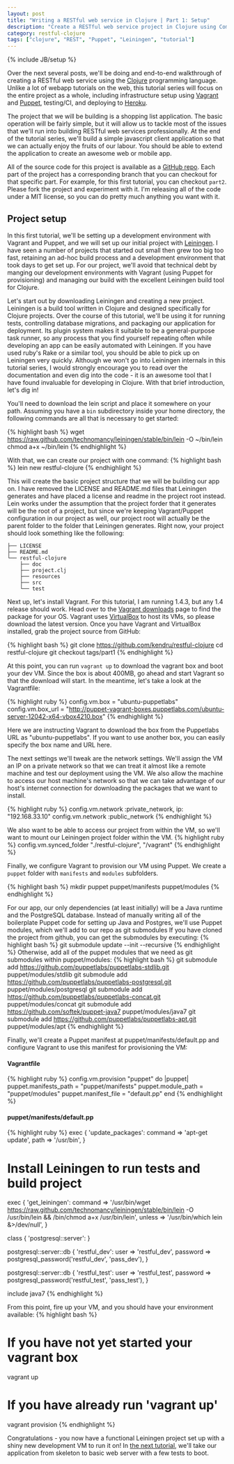 ```yaml
---
layout: post
title: "Writing a RESTful web service in Clojure | Part 1: Setup"
description: "Create a RESTful web service project in Clojure using Compojure, Liberator, and Korma"
category: restful-clojure
tags: ["clojure", "REST", "Puppet", "Leiningen", "tutorial"]
---
```

{% include JB/setup %}

Over the next several posts, we'll be doing and end-to-end walkthrough of
creating a RESTful web service using the [Clojure](http://clojure.org/)
programming language. Unlike a lot of webapp tutorials on the web, this
tutorial series will focus on the entire project as a whole, including
infrastructure setup using [Vagrant](http://www.vagrantup.com/) and
[Puppet](http://puppetlabs.com/puppet/puppet-open-source), testing/CI, and
deploying to [Heroku](https://www.heroku.com/).

The project that we will be building is a shopping list application. The basic
operation will be fairly simple, but it will allow us to tackle most of the
issues that we'll run into building RESTful web services professionally. At the
end of the tutorial series, we'll build a simple javascript client application
so that we can actually enjoy the fruits of our labour. You should be able to
extend the application to create an awesome web or mobile app.

All of the source code for this project is available as a 
[GitHub repo](https://github.com/kendru/restful-clojure). Each part of the
project has a corresponding branch that you can checkout for that specific
part. For example, for this first tutorial, you can checkout `part2`.
Please fork the project and experiment with it. I'm releasing all of the code
under a MIT license, so you can do pretty much anything you want with it.

## Project setup

In this first tutorial, we'll be setting up a development environment with
Vagrant and Puppet, and we will set up our initial project with
[Leiningen](http://leiningen.org/). I have seen a number of projects that
started out small then grew too big too fast, retaining an ad-hoc build process
and a development environment that took days to get set up. For our project,
we'll avoid that technical debt by manging our development environments with
Vagrant (using Puppet for provisioning) and managing our build with the
excellent Leiningen build tool for Clojure.

Let's start out by downloading Leiningen and creating a new project. Leiningen
is a build tool written in Clojure and designed specifically for Clojure
projects. Over the course of this tutorial, we'll be using it for running
tests, controlling database migrations, and packaging our application for
deployment. Its plugin system makes it suitable to be a general-purpose task
runner, so any process that you find yourself repeating often while developing
an app can be easily automated with Leiningen. If you have used ruby's Rake or
a similar tool, you should be able to pick up on Leiningen very quickly.
Although we won't go into Leiningen internals in this tutorial series, I would
strongly encourage you to read over the documentation and even dig into the
code - it is an awesome tool that I have found invaluable for developing in
Clojure. With that brief introduction, let's dig in!

You'll need to download the lein script and place it somewhere on your path.
Assuming you have a `bin` subdirectory inside your home directory, the
following commands are all that is necessary to get started:

{% highlight bash %}
wget https://raw.github.com/technomancy/leiningen/stable/bin/lein -O ~/bin/lein
chmod a+x ~/bin/lein
{% endhighlight %}

With that, we can create our project with one command:
{% highlight bash %}
lein new restful-clojure
{% endhighlight %}

This will create the basic project structure that we will be building our app
on. I have removed the LICENSE and README.md files that Leiningen generates and
have placed a license and readme in the project root instead. Lein works under
the assumption that the project forder that it generates will be the root of
a project, but since we're keeping Vagrant/Puppet configuration in our project
as well, our project root will actually be the parent folder to the folder that
Leiningen generates. Right now, your project should look something like the
following:

```
├── LICENSE
├── README.md
└── restful-clojure
    ├── doc
    ├── project.clj
    ├── resources
    ├── src
    └── test
```

Next up, let's install Vagrant. For this tutorial, I am running 1.4.3,
but any 1.4 release should work. Head over to the 
[Vagrant downloads](http://www.vagrantup.com/downloads) page to find the
package for your OS. Vagrant uses
[VirtualBox](https://www.virtualbox.org/wiki/Downloads) to host its VMs, so please
download the latest version. Once you have Vagrant and VirtualBox installed,
grab the project source from GitHub:

{% highlight bash %}
git clone https://github.com/kendru/restful-clojure
cd restful-clojure
git checkout tags/part1
{% endhighlight %}

At this point, you can run `vagrant up` to download the vagrant box and boot
your dev VM. Since the box is about 400MB, go ahead and start Vagrant so that
the download will start. In the meantime, let's take a look at the Vagrantfile:

{% highlight ruby %}
config.vm.box = "ubuntu-puppetlabs"
config.vm.box_url = "http://puppet-vagrant-boxes.puppetlabs.com/ubuntu-server-12042-x64-vbox4210.box"
{% endhighlight %}

Here we are instructing Vagrant to download the box from the Puppetlabs URL as
"ubuntu-puppetlabs". If you want to use another box, you can easily specify
the box name and URL here.

The next settings we'll tweak are the network settings. We'll assign the VM an
IP on a private network so that we can treat it almost like a remote machine
and test our deployment using the VM. We also allow the machine to access our
host machine's network so that we can take advantage of our host's internet
connection for downloading the packages that we want to install.

{% highlight ruby %}
config.vm.network :private_network, ip: "192.168.33.10"
config.vm.network :public_network
{% endhighlight %}

We also want to be able to access our project from within the VM, so we'll want
to mount our Leiningen project folder within the VM.
{% highlight ruby %}
config.vm.synced_folder "./restful-clojure", "/vagrant"
{% endhighlight %}

Finally, we configure Vagrant to provision our VM using Puppet. We create
a `puppet` folder with `manifests` and `modules` subfolders.

{% highlight bash %}
mkdir puppet puppet/manifests puppet/modules
{% endhighlight %}

For our app, our only dependencies (at least initially) will be a Java runtime
and the PostgreSQL database. Instead of manually writing all of the boilerplate
Puppet code for setting up Java and Postgres, we'll use Puppet modules, which
we'll add to our repo as git submodules If you have cloned the project from
github, you can get the submodules by executing:
{% highlight bash %}
git submodule update --init --recursive
{% endhighlight %}
Otherwise, add all of the puppet modules that we need as git submodules within
puppet/modules:
{% highlight bash %}
git submodule add https://github.com/puppetlabs/puppetlabs-stdlib.git puppet/modules/stdlib
git submodule add https://github.com/puppetlabs/puppetlabs-postgresql.git puppet/modules/postgresql
git submodule add https://github.com/puppetlabs/puppetlabs-concat.git puppet/modules/concat
git submodule add https://github.com/softek/puppet-java7 puppet/modules/java7
git submodule add https://github.com/puppetlabs/puppetlabs-apt.git puppet/modules/apt
{% endhighlight %}

Finally, we'll create a Puppet manifest at
puppet/manifests/default.pp and configure Vagrant to use this manifest for
provisioning the VM:

#### Vagrantfile
{% highlight ruby %}
config.vm.provision "puppet" do |puppet|
	puppet.manifests_path = "puppet/manifests"
	puppet.module_path = "puppet/modules"
	puppet.manifest_file = "default.pp"
end
{% endhighlight %}

#### puppet/manifests/default.pp
{% highlight ruby %}
exec { 'update_packages':
	command => 'apt-get update',
	path    => '/usr/bin',
}

# Install Leiningen to run tests and build project
exec { 'get_leiningen':
	command => '/usr/bin/wget https://raw.github.com/technomancy/leiningen/stable/bin/lein -O /usr/bin/lein && /bin/chmod a+x /usr/bin/lein',
	unless  => '/usr/bin/which lein &>/dev/null',
}


class { 'postgresql::server': }

postgresql::server::db { 'restful_dev':
	user     => 'restful_dev',
	password => postgresql_password('restful_dev', 'pass_dev'),
}

postgresql::server::db { 'restful_test':
	user     => 'restful_test',
	password => postgresql_password('restful_test', 'pass_test'),
}

include java7
{% endhighlight %}

From this point, fire up your VM, and you should have your environment
available:
{% highlight bash %}
# If you have not yet started your vagrant box
vagrant up
# If you have already run 'vagrant up'
vagrant provision
{% endhighlight %}

Congratulations - you now have a functional Leiningen project set up with
a shiny new development VM to run it on! In [the next tutorial](/restful-clojure/2014/02/19/getting-a-web-server-up-and-running-with-compojure-restful-clojure-part-2/), we'll take our
application from skeleton to basic web server with a few tests to boot.
